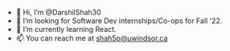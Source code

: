 - 👋 Hi, I’m @DarshilShah30
- 👀 I’m looking for Software Dev internships/Co-ops for Fall '22.
- 🌱 I’m currently learning React.
- 📫 You can reach me at shah5p@uwindsor.ca

<!---
DarshilShah30/DarshilShah30 is a ✨ special ✨ repository because its `README.md` (this file) appears on your GitHub profile.
You can click the Preview link to take a look at your changes.
--->
